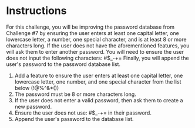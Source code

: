 # Instructions

For this challenge, you will be improving the password database from Challenge #7 by ensuring the user enters at least one capital letter, one lowercase letter, a number, one special character, and is at least 8 or more characters long. If the user does not have the aforementioned features, you will ask them to enter another password. You will need to ensure the user does not input the following characters: #$_-+= 
Finally, you will append the user's password to the password database list.  


1. Add a feature to ensure the user enters at least one capital letter, one lowercase letter, one number, and one special character from the list below (!@%^&*())
2. The password must be 8 or more characters long.
3. If the user does not enter a valid password, then ask them to create a new password.
4. Ensure the user does not use:  #$_-+= in their password.
5. Append the user's password to the database list.